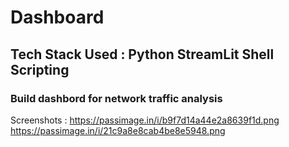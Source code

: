 # Dashboard
## Tech Stack  Used : Python StreamLit Shell Scripting 
### Build dashbord for network traffic analysis
Screenshots : https://passimage.in/i/b9f7d14a44e2a8639f1d.png
              https://passimage.in/i/21c9a8e8cab4be8e5948.png
